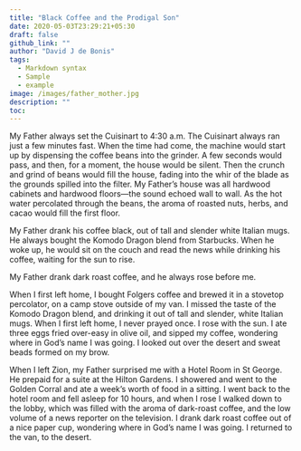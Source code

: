 ```yaml
---
title: "Black Coffee and the Prodigal Son"
date: 2020-05-03T23:29:21+05:30
draft: false
github_link: ""
author: "David J de Bonis"
tags:
  - Markdown syntax
  - Sample
  - example
image: /images/father_mother.jpg
description: ""
toc:
---
```


My Father always set the Cuisinart to 4:30 a.m. The Cuisinart always ran just a few minutes fast. When the time had come, the machine would start up by dispensing the coffee beans into the grinder. A few seconds would pass, and then, for a moment, the house would be silent. Then the crunch and grind of beans would fill the house, fading into the whir of the blade as the grounds spilled into the filter. My Father’s house was all hardwood cabinets and hardwood floors—the sound echoed wall to wall. As the hot water percolated through the beans, the aroma of roasted nuts, herbs, and cacao would fill the first floor.

My Father drank his coffee black, out of tall and slender white Italian mugs. He always bought the Komodo Dragon blend from Starbucks. When he woke up, he would sit on the couch and read the news while drinking his coffee, waiting for the sun to rise. 

My Father drank dark roast coffee, and he always rose before me. 

When I first left home, I bought Folgers coffee and brewed it in a stovetop percolator, on a camp stove outside of my van. I missed the taste of the Komodo Dragon blend, and drinking it out of tall and slender, white Italian mugs. When I first left home, I never prayed once. I rose with the sun. I ate three eggs fried over-easy in olive oil, and sipped my coffee, wondering where in God’s name I was going. I looked out over the desert and sweat beads formed on my brow.

When I left Zion, my Father surprised me with a Hotel Room in St George. He prepaid for a suite at the Hilton Gardens. I showered and went to the Golden Corral and ate a week’s worth of food in a sitting. I went back to the hotel room and fell asleep for 10 hours, and when I rose I walked down to the lobby, which was filled with the aroma of dark-roast coffee, and the low volume of a news reporter on the television. I drank dark roast coffee out of a nice paper cup, wondering where in God’s name I was going. I returned to the van, to the desert. 

